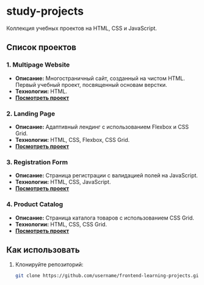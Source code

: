 # study-projects
Коллекция учебных проектов на HTML, CSS и JavaScript.

## Список проектов

### 1. Multipage Website
- **Описание:** Многостраничный сайт, созданный на чистом HTML. Первый учебный проект, посвященный основам верстки.
- **Технологии:** HTML.
- **[Посмотреть проект](https://github.com/tsokka/study-projects/blob/main/control_task_1.zip)**

### 2. Landing Page
- **Описание:** Адаптивный лендинг с использованием Flexbox и CSS Grid.
- **Технологии:** HTML, CSS, Flexbox, CSS Grid.
- **[Посмотреть проект](https://username.github.io/frontend-learning-projects/landing-page)**

### 3. Registration Form
- **Описание:** Страница регистрации с валидацией полей на JavaScript.
- **Технологии:** HTML, CSS, JavaScript.
- **[Посмотреть проект](https://username.github.io/frontend-learning-projects/registration-form)**

### 4. Product Catalog
- **Описание:** Страница каталога товаров с использованием CSS Grid.
- **Технологии:** HTML, CSS, CSS Grid.
- **[Посмотреть проект](https://username.github.io/frontend-learning-projects/product-catalog)**

## Как использовать
1. Клонируйте репозиторий:
   ```bash
   git clone https://github.com/username/frontend-learning-projects.git
